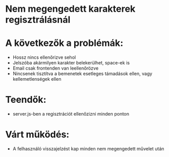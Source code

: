 # Nem megengedett karakterek regisztrálásnál

# A következők a problémák:
- Hossz nincs ellenőrizve sehol
- Jelszóba akármilyen karakter belekerülhet, space-ek is
- Email csak frontenden van leellenőrözve
- Nincsenek tisztítva a bemenetek esetleges támadások ellen, vagy kellemetlenségek ellen

# Teendők:
- server.js-ben a regisztrációt ellenőzizni minden ponton

# Várt működés:
- A felhasználó visszajelzést kap minden nem megengedett művelet után